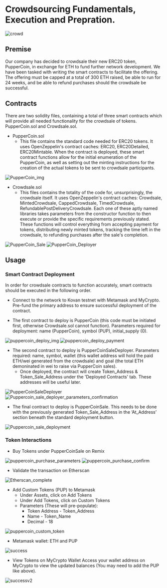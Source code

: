 # Crowdsourcing Fundamentals, Execution and Prepration.

![crowd](Images/crowd.png)

## Premise

Our company has decided to crowdsale their new ERC20 token, PupperCoin, in exchange for ETH to fund further network development. We have been tasked with writing the smart contracts to facilitate the offering. The offering must be capped at a total of 300 ETH raised, be able to run for 24 weeks, and be able to refund purchases should the crowdsale be successful.

## Contracts


There are two solidity files, containing a total of three smart contracts which will provide all needed functionality for the crowdsale of tokens. PupperCoin.sol and Crowdsale.sol.
* PupperCoin.sol
    * This file contains the standard code needed for ERC20 tokens. It uses OpenZeppelin's contract caches: ERC20, ERC20Detailed, ERC20Mintable. When the contract is deployed, these smart contract functions allow for the initial enumeration of the PupperCoin, as well as setting out the minting instructions for the creation of the actual tokens to be sent to crowdsale participants.
    
![PupperCoin_img](Images/puppercoin_code_img.png)

* Crowdsale.sol
    * This files contains the totality of the code for, unsurprisingly, the crowdsale itself. It uses OpenZeppelin's contract caches: Crowdsale, MintedCrowdsale, CappedCrowdsale, TimedCrowdsale, RefundablePostDeliveryCrowdsale. Each one of these aptly named libraries takes parameters from the constructor function to then execute or provide the specific requirements previously stated. These functions will control everything from accepting payment for tokens, distributing newly minted tokens, tracking the time left in the crowdsale, to refunding purchases after the sale's completion.

![PupperCoin_Sale](Images/Puppercoin_sale_img.png)
![PupperCoin_Deployer](Images/Puppercoin_sale_deployer_img.png)

## Usage

### Smart Contract Deployment
In order for crowdsale contracts to function accurately, smart contracts should be executed in the following order.
* Connect to the network to Kovan testnet with Metamask and MyCrypto. Pre-fund the primary address to ensure successful deployment of the contract.

* The first contract to deploy is PupperCoin (this code must be initiated first, otherwise Crowdsale.sol cannot function). Parameters required for deployment: name (PupperCoin), symbol (PUP), initial_supply (0).

![puppercoin_deploy_img](Images/puppercoin_deploy_img.png) ![puppercoin_deploy_payment](Images/puppercoin_deploy_payment.png)

* The second contract to deploy is PupperCoinSaleDeployer. Parameters required: name, symbol, wallet (this wallet address will hold the paid ETH/wei generated from the crowdsale) and goal (the total ETH demoninated in wei to raise via PupperCoin sales).
    * Once deployed, the contract will create Token_Address & Token_Sale_Address under the 'Deployed Contracts' tab. These addresses will be useful later.

![PupperCoinSaleDeployer](Images/Puppercoin_sale_deployer_parameters_img.png) ![Puppercoin_sale_deployer_parameters_confirmation](Images/Puppercoin_sale_deployer_parameters_confirmation.png)

* The final contract to deploy is PupperCoinSale. This needs to be done with the previously generated Token_Sale_Address in the ‘At_Address’ section beneath the standard deployment button.

![Puppercoin_sale_deployment](Images/Puppercoin_sale_deployment.png) 



### Token Interactions

* Buy Tokens under PupperCoinSale on Remix

![puppercoin_purchase_parameters](Images/puppercoin_purchase_parameters.png) ![puppercoin_purchase_confirm](Images/puppercoin_purchase_confirm.png)

* Validate the transaction on Etherscan

![Etherscan_complete](Images/etherscan_complete.png)

* Add Custom Tokens (PUP) to Metamask
    * Under Assets, click on Add Tokens
    * Under Add Tokens, click on Custom Tokens
    * Parameters (These will pre-populate):
        * Token Address - Token_Address
        * Name - Token_Name
        * Decimal - 18

![puppercoin_custom_token](Images/puppercoin_custom_token.png)

* Metamask wallet: ETH and PUP

![success](Images/success.png)

* View Tokens on MyCrypto Wallet
    Access your wallet address on MyCrypto to view the updated balances (You may need to add the PUP like above).

![successv2](Images/successv2.png)
